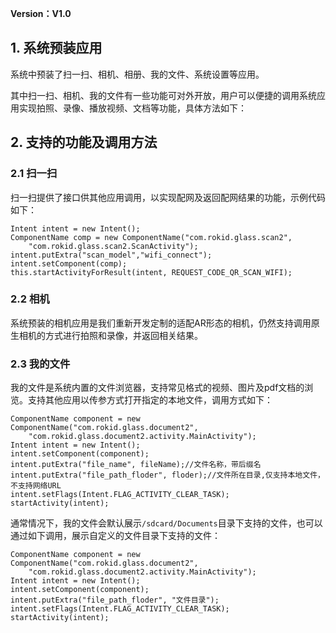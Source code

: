 **Version：V1.0**


<h2 id="2">1. 系统预装应用</h2>

系统中预装了扫一扫、相机、相册、我的文件、系统设置等应用。

其中扫一扫、相机、我的文件有一些功能可对外开放，用户可以便捷的调用系统应用实现拍照、录像、播放视频、文档等功能，具体方法如下：

<h2 id="3">2. 支持的功能及调用方法</h2>

### 2.1 扫一扫
扫一扫提供了接口供其他应用调用，以实现配网及返回配网结果的功能，示例代码如下：

```
Intent intent = new Intent();
ComponentName comp = new ComponentName("com.rokid.glass.scan2",
	"com.rokid.glass.scan2.ScanActivity");
intent.putExtra("scan_model","wifi_connect");
intent.setComponent(comp);
this.startActivityForResult(intent, REQUEST_CODE_QR_SCAN_WIFI);
```

### 2.2 相机

系统预装的相机应用是我们重新开发定制的适配AR形态的相机，仍然支持调用原生相机的方式进行拍照和录像，并返回相关结果。


### 2.3 我的文件

我的文件是系统内置的文件浏览器，支持常见格式的视频、图片及pdf文档的浏览。支持其他应用以传参方式打开指定的本地文件，调用方式如下：

```
ComponentName component = new ComponentName("com.rokid.glass.document2",
	"com.rokid.glass.document2.activity.MainActivity");
Intent intent = new Intent();
intent.setComponent(component);
intent.putExtra("file_name", fileName);//文件名称，带后缀名
intent.putExtra("file_path_floder", floder);//文件所在目录,仅支持本地文件，不支持网络URL
intent.setFlags(Intent.FLAG_ACTIVITY_CLEAR_TASK);
startActivity(intent);
```

通常情况下，我的文件会默认展示`/sdcard/Documents`目录下支持的文件，也可以通过如下调用，展示自定义的文件目录下支持的文件：

```
ComponentName component = new ComponentName("com.rokid.glass.document2",
	"com.rokid.glass.document2.activity.MainActivity");
Intent intent = new Intent();
intent.setComponent(component);
intent.putExtra("file_path_floder", "文件目录");
intent.setFlags(Intent.FLAG_ACTIVITY_CLEAR_TASK);
startActivity(intent);
```




